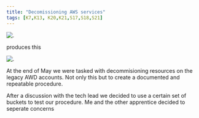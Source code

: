 ```yaml
---
title: "Decomissioning AWS services"
tags: [K7,K13, K20,K21,S17,S18,S21]
---
```


![.](../decomissioning_resources/carbon.png)

produces this

![.](../decomissioning_resources/carbon-1.png)

At the end of May we were tasked with decommisioning resources on the legacy AWD accounts. Not only this but to create a documented and repeatable procedure.

After a discussion with the tech lead we decided to use a certain set of buckets to test our procedure.
Me and the other apprentice decided to seperate concerns
